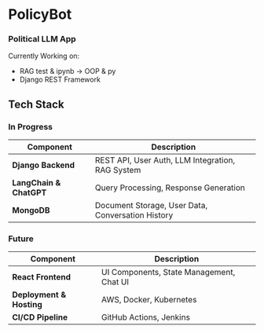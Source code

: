 # PolicyBot
### Political LLM App 



Currently Working on:
- RAG test & ipynb → OOP & py
- Django REST Framework

## Tech Stack
### In Progress

| Component                | Description                                    |
|--------------------------|------------------------------------------------|
| **Django Backend**       | REST API, User Auth, LLM Integration, RAG System|
| **LangChain & ChatGPT**  | Query Processing, Response Generation          |
| **MongoDB**              | Document Storage, User Data, Conversation History|

### Future

| Component                | Description                                    |
|--------------------------|------------------------------------------------|
| **React Frontend**       | UI Components, State Management, Chat UI       |
| **Deployment & Hosting** | AWS, Docker, Kubernetes                        |
| **CI/CD Pipeline**       | GitHub Actions, Jenkins                        |



